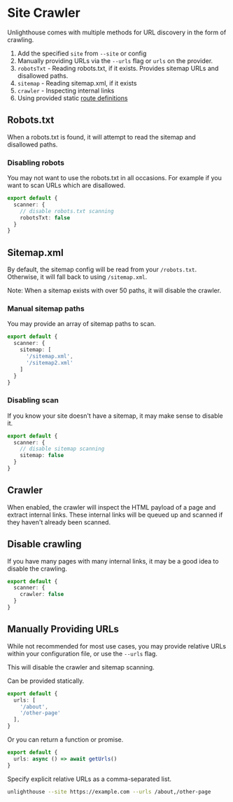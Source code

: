# Site Crawler


Unlighthouse comes with multiple methods for URL discovery in the form of crawling.

1. Add the specified `site` from `--site` or config
2. Manually providing URLs via the `--urls` flag or `urls` on the provider.
3. `robotsTxt` - Reading robots.txt, if it exists. Provides sitemap URLs and disallowed paths.
4. `sitemap` - Reading sitemap.xml, if it exists 
5. `crawler` - Inspecting internal links 
6. Using provided static [route definitions](/api/glossary/#route-definition)

## Robots.txt

When a robots.txt is found, it will attempt to read the sitemap and disallowed paths.

### Disabling robots

You may not want to use the robots.txt in all occasions. For example if you want to scan 
URLs which are disallowed.

  ```ts
  export default {
    scanner: {
      // disable robots.txt scanning
      robotsTxt: false
    }
  }
  ```


## Sitemap.xml

By default, the sitemap config will be read from your `/robots.txt`. Otherwise, it will fall back to using `/sitemap.xml`.

Note: When a sitemap exists with over 50 paths, it will disable the crawler.

### Manual sitemap paths

You may provide an array of sitemap paths to scan.

```ts
export default {
  scanner: {
    sitemap: [
      '/sitemap.xml',
      '/sitemap2.xml'
    ]
  }
}
```

### Disabling scan

If you know your site doesn't have a sitemap, it may make sense to disable it.

```ts
export default {
  scanner: {
    // disable sitemap scanning
    sitemap: false
  }
}
```

## Crawler

When enabled, the crawler will inspect the HTML payload of a page and extract internal links. 
These internal links will be queued up and scanned if they haven't already been scanned.

## Disable crawling

If you have many pages with many internal links, it may be a good idea to disable the crawling.

```ts
export default {
  scanner: {
    crawler: false
  }
}
```

## Manually Providing URLs

While not recommended for most use cases, you may provide relative URLs within your configuration file, or use the `--urls` flag.

This will disable the crawler and sitemap scanning.

Can be provided statically.

```ts unlighthouse.config.ts
export default {
  urls: [
    '/about',
    '/other-page'
  ],
}
```

Or you can return a function or promise.

```ts unlighthouse.config.ts
export default {
  urls: async () => await getUrls()
}
```

Specify explicit relative URLs as a comma-separated list.

```bash
unlighthouse --site https://example.com --urls /about,/other-page
```

